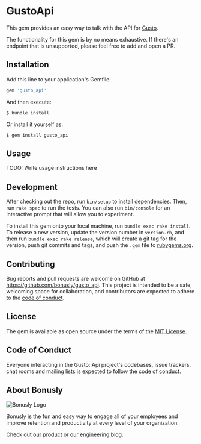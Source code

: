 # GustoApi

This gem provides an easy way to talk with the API for [Gusto](https://gusto.com/).

The functionality for this gem is by no means exhaustive. If there's an endpoint
that is unsupported, please feel free to add and open a PR.

## Installation

Add this line to your application's Gemfile:

```ruby
gem 'gusto_api'
```

And then execute:

    $ bundle install

Or install it yourself as:

    $ gem install gusto_api

## Usage

TODO: Write usage instructions here

## Development

After checking out the repo, run `bin/setup` to install dependencies. Then, run `rake spec` to run the tests. You can also run `bin/console` for an interactive prompt that will allow you to experiment.

To install this gem onto your local machine, run `bundle exec rake install`. To release a new version, update the version number in `version.rb`, and then run `bundle exec rake release`, which will create a git tag for the version, push git commits and tags, and push the `.gem` file to [rubygems.org](https://rubygems.org).

## Contributing

Bug reports and pull requests are welcome on GitHub at https://github.com/bonusly/gusto_api. This project is intended to be a safe, welcoming space for collaboration, and contributors are expected to adhere to the [code of conduct](https://github.com/bonusly/gusto_api/blob/master/CODE_OF_CONDUCT.md).


## License

The gem is available as open source under the terms of the [MIT License](https://opensource.org/licenses/MIT).

## Code of Conduct

Everyone interacting in the Gusto::Api project's codebases, issue trackers, chat rooms and mailing lists is expected to follow the [code of conduct](https://github.com/bonusly/gusto_api/blob/master/CODE_OF_CONDUCT.md).

## About Bonusly

![Bonusly Logo](https://bonusly-files.s3.amazonaws.com/bonusly-logo.png?small)

Bonusly is the fun and easy way to engage all of your employees and improve retention and productivity at every level of your organization.

Check out [our product](https://bonus.ly) or [our engineering blog](https://engineering.bonus.ly).
